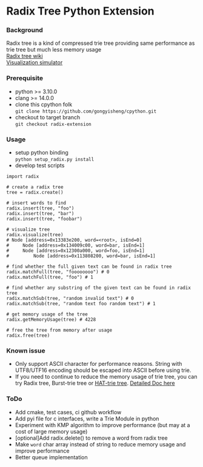 # Radix Tree Python Extension
### Background
Radix tree is a kind of compressed trie tree providing same performance as trie tree but much less memory usage  
[Radix tree wiki](https://en.wikipedia.org/wiki/Radix_tree)  
[Visualization simulator](https://www.cs.usfca.edu/~galles/visualization/RadixTree.html)
### Prerequisite
- python >= 3.10.0
- clang >= 14.0.0
- clone this cpython folk  
`git clone https://github.com/gongyisheng/cpython.git`
- checkout to target branch  
`git checkout radix-extension`
### Usage
- setup python binding  
`python setup_radix.py install`
- develop test scripts  
```
import radix  

# create a radix tree
tree = radix.create()

# insert words to find
radix.insert(tree, "foo")
radix.insert(tree, "bar")
radix.insert(tree, "foobar")

# visualize tree
radix.visualize(tree)
# Node [address=0x13383e200, word=<root>, isEnd=0]
#     Node [address=0x134009c00, word=bar, isEnd=1]
#     Node [address=0x12300a000, word=foo, isEnd=1]
#         Node [address=0x113808200, word=bar, isEnd=1]

# find whether the full given text can be found in radix tree  
radix.matchFull(tree, "foooooooo") # 0
radix.matchFull(tree, "foo") # 1

# find whether any substring of the given text can be found in radix tree  
radix.matchSub(tree, "random invalid text") # 0
radix.matchSub(tree, "random text foo random text") # 1

# get memory usage of the tree
radix.getMemoryUsage(tree) # 4228

# free the tree from memory after usage
radix.free(tree)
```
### Known issue
- Only support ASCII character for performance reasons. String with UTF8/UTF16 encoding should be escaped into ASCII before using trie.
- If you need to continue to reduce the memory usage of trie tree, you can try Radix tree, Burst-trie tree or [HAT-trie tree](https://github.com/Tessil/hat-trie). [Detailed Doc here](https://tessil.github.io/2017/06/22/hat-trie.html)

### ToDo
- Add cmake, test cases, ci github workflow
- Add pyi file for c interfaces, write a Trie Module in python
- Experiment with KMP algorithm to improve performance (but may at a cost of large memory usage)
- \[optional\]Add radix.delete() to remove a word from radix tree
- Make `word` char array instead of string to reduce memory usage and improve performance
- Better queue implementation 